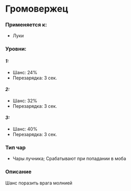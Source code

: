 # Громовержец

### Применяется к:

* Луки

### Уровни:&#x20;

#### _1:_

* &#x20;Шанс: 24%
* &#x20;Перезарядка: 3 сек.

#### _2:_

* &#x20;Шанс: 32%
* &#x20;Перезарядка: 3 сек.

#### _3:_

* &#x20;Шанс: 40%
* &#x20;Перезарядка: 3 сек.

### Тип чар

* Чары лучника; Срабатывают при попадании в моба

### Описание

Шанс поразить врага молнией
